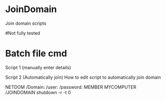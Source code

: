 # JoinDomain
Join domain scripts

#Not fully tested 
# Batch file cmd


Script 1 (manually enter details)



Script 2 (Automatically join)
How to edit script to automatically join domain

NETDOM /Domain:<enter domain name> /user:<enter admin username> /password:<enter password> MEMBER MYCOMPUTER /JOINDOMAIN 
shutdown -r -t 0
